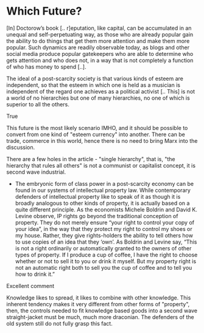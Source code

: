 # Which Future?

[In] Doctorow’s book [.. r]eputation, like capital, can be accumulated 
in an unequal and self-perpetuating way, as those who are already 
popular gain the ability to do things that get them more attention and 
make them more popular. Such dynamics are readily observable today, as 
blogs and other social media produce popular gatekeepers who are able to
 determine who gets attention and who does not, in a way that is not 
completely a function of who has money to spend [..].

The ideal of a post-scarcity society is that various 
kinds of esteem are independent, so that the esteem in which one is held
 as a musician is independent of the regard one achieves as a political 
activist [.. This] is not a world of no hierarchies but one of many hierarchies, no one of which is superior to all the others.

True

This future is the most likely scenario IMHO, and it should be possible to convert from one kind of "esteem currency" into another. There can be trade, commerce in this world, hence there is no need to bring Marx into the discussion. 

There are a few holes in the article - "single hierarchy", that is, "the hierarchy that rules all others" is not a communist or capitalist concept, it is second wave industrial.

* The embryonic form of class power in a post-scarcity economy can be 
found in our systems of intellectual property law. While contemporary 
defenders of intellectual property like to speak of it as though it is 
broadly analogous to other kinds of property, it is actually based on a 
quite different principle. As the economists Michele Boldrin and David 
K. Levine observe, IP rights go beyond the traditional conception of 
property. They do not merely ensure “your right to control your copy of 
your idea”, in the way that they protect my right to control my shoes or
 my house. Rather, they give rights-holders the ability to tell others 
how to use copies of an idea that they ‘own’. As Boldrin and Levine say,
 “This is not a right ordinarily or automatically granted to the owners 
of other types of property. If I produce a cup of coffee, I have the 
right to choose whether or not to sell it to you or drink it myself. But
 my property right is not an automatic right both to sell you the cup of
 coffee and to tell you how to drink it.”

Excellent comment

Knowledge likes to spread, it likes to combine with other knowledge. This inherent tendency makes it very different from other forms of "property", then, the controls needed to fit knowledge based goods into a second wave straight-jacket must be much, much more draconian. The defenders of the old system still do not fully grasp this fact. 














